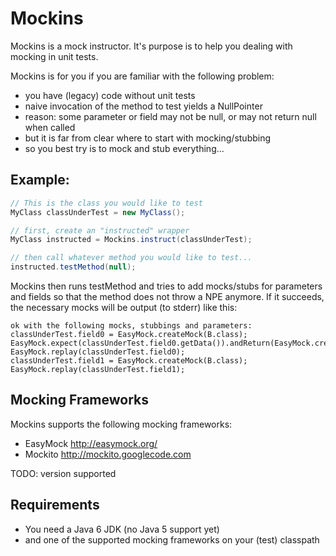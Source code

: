Mockins
========

Mockins is a mock instructor. It's purpose is to help you dealing with mocking in unit tests.


Mockins is for you if you are familiar with the following problem:  
* you have (legacy) code without unit tests
* naive invocation of the method to test yields a NullPointer
* reason: some parameter or field may not be null, or may not return null when called
* but it is far from clear where to start with mocking/stubbing
* so you best try is to mock and stub everything...

  
## Example:

``` java
// This is the class you would like to test
MyClass classUnderTest = new MyClass();

// first, create an "instructed" wrapper
MyClass instructed = Mockins.instruct(classUnderTest);

// then call whatever method you would like to test...
instructed.testMethod(null);
```

Mockins then runs testMethod and tries to add mocks/stubs 
for parameters and fields so that the method does not throw a NPE anymore.
If it succeeds, the necessary mocks will be output (to stderr) like this:

```
ok with the following mocks, stubbings and parameters:
classUnderTest.field0 = EasyMock.createMock(B.class);
EasyMock.expect(classUnderTest.field0.getData()).andReturn(EasyMock.createMock(C.class));
EasyMock.replay(classUnderTest.field0);
classUnderTest.field1 = EasyMock.createMock(B.class);
EasyMock.replay(classUnderTest.field1);
```

## Mocking Frameworks

Mockins supports the following mocking frameworks:
* EasyMock <http://easymock.org/>
* Mockito <http://mockito.googlecode.com>

TODO: version supported

## Requirements

* You need a Java 6 JDK (no Java 5 support yet)
* and one of the supported mocking frameworks on your (test) classpath